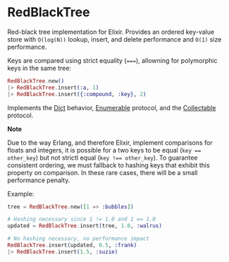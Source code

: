 # RedBlackTree

Red-black tree implementation for Elixir. Provides an ordered key-value store
with `O(log(N))` lookup, insert, and delete performance and `O(1)` size
performance.

Keys are compared using strict equality (`===`), allowning for polymorphic
keys in the same tree:

```elixir
RedBlackTree.new()
|> RedBlackTree.insert(:a, 1)
|> RedBlackTree.insert({:compound, :key}, 2)
```

Implements the [Dict](http://elixir-lang.org/docs/stable/elixir/Dict.html)
behavior, [Enumerable](http://elixir-lang.org/docs/stable/elixir/Enumerable.html)
protocol, and the [Collectable](http://elixir-lang.org/docs/stable/elixir/Collectable.html)
protocol.

**Note**

Due to the way Erlang, and therefore Elixir, implement comparisons for floats
and integers, it is possible for a two keys to be equal (`key == other_key`)
but not strictl equal (`key !== other_key`). To guarantee consistent ordering,
we must fallback to hashing keys that exhibit this property on comparison. In
these rare cases, there will be a small performance penalty.

Example:

```elixir
tree = RedBlackTree.new([1 => :bubbles])

# Hashing necessary since 1 != 1.0 and 1 == 1.0
updated = RedBlackTree.insert(tree, 1.0, :walrus)

# No hashing necessary, no performance impact
RedBlackTree.insert(updated, 0.5, :frank)
|> RedBlackTree.insert(1.5, :suzie)
```
